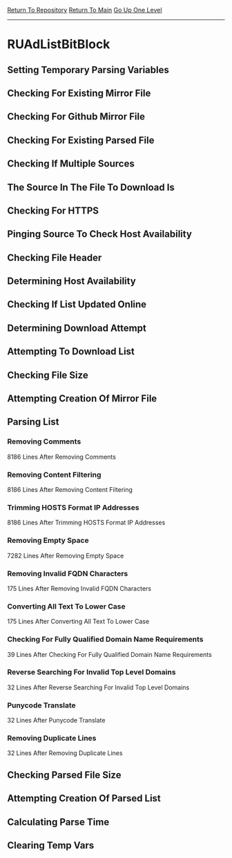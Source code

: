 [Return To Repository](https://github.com/bast69/piholeparser/)
[Return To Main](https://github.com/bast69/piholeparser/blob/master/RecentRunLogs/Mainlog.md)
[Go Up One Level](https://github.com/bast69/piholeparser/blob/master/RecentRunLogs/TopLevelScripts/30-Processing-External-Blacklists.md)
____________________________________
# RUAdListBitBlock
## Setting Temporary Parsing Variables
## Checking For Existing Mirror File
## Checking For Github Mirror File
## Checking For Existing Parsed File
## Checking If Multiple Sources
## The Source In The File To Download Is
## Checking For HTTPS
## Pinging Source To Check Host Availability
## Checking File Header
## Determining Host Availability
## Checking If List Updated Online
## Determining Download Attempt
## Attempting To Download List
## Checking File Size
## Attempting Creation Of Mirror File
## Parsing List
### Removing Comments
8186 Lines After Removing Comments
### Removing Content Filtering
8186 Lines After Removing Content Filtering
### Trimming HOSTS Format IP Addresses
8186 Lines After Trimming HOSTS Format IP Addresses
### Removing Empty Space
7282 Lines After Removing Empty Space
### Removing Invalid FQDN Characters
175 Lines After Removing Invalid FQDN Characters
### Converting All Text To Lower Case
175 Lines After Converting All Text To Lower Case
### Checking For Fully Qualified Domain Name Requirements
39 Lines After Checking For Fully Qualified Domain Name Requirements
### Reverse Searching For Invalid Top Level Domains
32 Lines After Reverse Searching For Invalid Top Level Domains
### Punycode Translate
32 Lines After Punycode Translate
### Removing Duplicate Lines
32 Lines After Removing Duplicate Lines
## Checking Parsed File Size
## Attempting Creation Of Parsed List
## Calculating Parse Time
## Clearing Temp Vars
